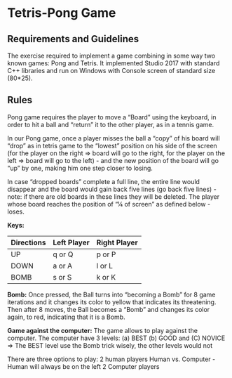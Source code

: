 # Tetris-Pong Game
## **Requirements and Guidelines**
The exercise required to implement a game combining in some way two known games: Pong and Tetris.
It implemented Studio 2017 with standard C++ libraries and run on Windows with Console screen of standard size (80*25).

## **Rules**
Pong game requires the player to move a “Board” using the keyboard, in order to hit a ball
and “return” it to the other player, as in a tennis game.

In our Pong game, once a player misses the ball a “copy” of his board will “drop” as in tetris
game to the “lowest” position on his side of the screen (for the player on the right => board
will go to the right, for the player on the left => board will go to the left) - and the new position
of the board will go “up” by one, making him one step closer to losing.

In case “dropped boards” complete a full line, the entire line would disappear and the board
would gain back five lines (go back five lines) - note: if there are old boards in these lines
they will be deleted.
The player whose board reaches the position of “¼ of screen” as defined below - loses.

**Keys:**

| Directions | Left Player | Right Player |
| :---         | :---         | :---         |
| UP   | q or Q     | p or P    |
| DOWN     | a or A       | l or L      |
| BOMB     | s or S       | k or K      |

**Bomb:**
Once pressed, the Ball turns into “becoming a Bomb” for 8 game iterations and it changes its color to yellow that indicates its threatening.
Then after 8 moves, the Ball becomes a “Bomb” and changes its color again, to red, indicating that it is a Bomb.

**Game against the computer:**
The game allows to play against the computer. The computer have 3 levels:
(a) BEST (b) GOOD and (C) NOVICE
=> The BEST level use the Bomb trick wisely, the other levels would not

There are three options to play:
2 human players
Human vs. Computer - Human will always be on the left
2 Computer players
